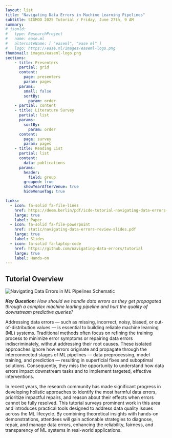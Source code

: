 ```yaml
---
layout: list
title: "Navigating Data Errors in Machine Learning Pipelines"
subtitle: SIGMOD 2025 Tutorial / Friday, June 27th, 9 AM
summary: 
# jsonld:
#   type: ResearchProject
#   name: ease.ml
#   alternateName: [ "easeml", "ease ml" ]
#   logo: https://ease.ml/images/easeml-logo.png
thumbnail: images/easeml-logo.png
sections:
    - title: Presenters
      partial: grid
      content:
        page: presenters
        param: pages
      params:
        small: false
        sortBy:
          param: order
    - partial: content
    - title: Literature Survey
      partial: list
      params:
        sortBy:
          param: order
      content:
        page: survey
        param: pages
    - title: Reading List
      partial: list
      content:
        data: publications
      params:
        header:
          field: group
        grouped: true
        showYearAfterVenue: true
        hideVenueTag: true

links:
  - icon: fa-solid fa-file-lines
    href: https://deem.berlin/pdf/icde-tutorial-navigating-data-errors-in-ml-pipelines.pdf
    large: true
    label: Paper
  - icon: fa-solid fa-file-powerpoint
    href: static/navigating-data-errors-review-slides.pdf
    large: true
    label: Slides
  - icon: fa-solid fa-laptop-code
    href: https://github.com/navigating-data-errors/tutorial
    large: true
    label: Hands-on
---
```


## Tutorial Overview

![Navigating Data Errors in ML Pipelines Schematic](images/navigating-data-errors-in-ml-pipelines-schematic.png)

***Key Question:** How should we handle data errors as they get propagated through a complex machine learling pipeline and hurt the quality of downstream predictive queries?*

Addressing data errors — such as missing, incorrect, noisy, biased, or out-of-distribution values — is essential to building reliable machine learning (ML) systems. Traditional methods often focus on refining the training process to minimize error symptoms or repairing data errors indiscriminately, without addressing their root causes. These isolated approaches ignore how errors originate and propagate through the interconnected stages of ML pipelines — data preprocessing, model training, and prediction — resulting in superficial fixes and suboptimal solutions. Consequently, they miss the opportunity to understand how data errors impact downstream tasks and to implement targeted, effective interventions.

In recent years, the research community has made significant progress in developing holistic approaches to identify the most harmful data errors, prioritize impactful repairs, and reason about their effects when errors cannot be fully resolved. This tutorial surveys prominent work in this area and introduces practical tools designed to address data quality issues across the ML lifecycle. By combining theoretical insights with hands-on demonstrations, attendees will gain actionable strategies to diagnose, repair, and manage data errors, enhancing the reliability, fairness, and transparency of ML systems in real-world applications.
